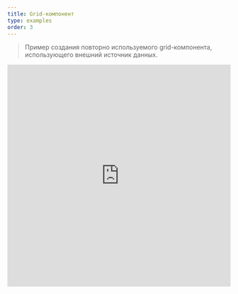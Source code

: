 ```yaml
---
title: Grid-компонент
type: examples
order: 3
---
```


> Пример создания повторно используемого grid-компонента, использующего внешний источник данных.

<iframe width="100%" height="500" src="https://jsfiddle.net/yyx990803/xkkbfL3L/embedded/result,html,js,css" allowfullscreen="allowfullscreen" frameborder="0"></iframe>
